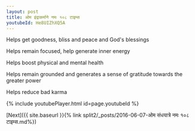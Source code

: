 ```yaml
---
layout: post
title: ओम इंद्राकर्माने नमः १०८ टाइम्स
youtubeId: He8UIZhXQ5A
---
```

 
 
Helps get goodness, bliss and peace and God's blessings
 
Helps remain focused, help generate inner energy 
 
Helps boost physical and mental health 
 
Helps remain grounded and generates a sense of gratitude towards the greater power 
 
Helps reduce bad karma
 
 
 
 


{% include youtubePlayer.html id=page.youtubeId %}
 
[Next]({{ site.baseurl }}{% link  split2/_posts/2016-06-07-ओम संधयात्रे नमः १०८ टाइम्स.md%})
 
